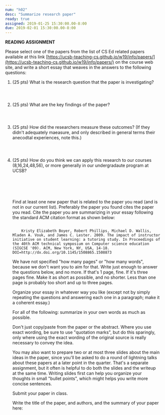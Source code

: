 ```yaml
---
num: "h02"
desc: "Summarize research paper"
ready: true 
assigned: 2019-01-25 15:30:00.00-8:00
due: 2019-02-01 15:30:00.00-8:00
---
```


<b>READING ASSIGNMENT</b>

Please select one of the papers from the list of CS Ed related papers available at this link [https://ucsb-teaching-cs.github.io/w19/info/papers/](https://ucsb-teaching-cs.github.io/w19/info/papers/) on the course web site,
and write a short essay that weaves in the answers to the following questions:  

<ol>

<li style="padding-bottom:4em;">(25 pts) What is the research question that the paper is investigating?  
 </li>

<li style="padding-bottom:4em;">(25 pts) What are the key findings of the paper?
</li>

<li style="padding-bottom:4em;">(25 pts) How did the researchers measure these outcomes? (If they didn't 
adequately maeasure, and only described in general terms their anecodtal experiences, note this.)
</li>

<li style="padding-bottom:5em;">(25 pts) How do you think we can apply this research to our courses (8,16,24,48,56),
  or more generally in our undergradaute program at UCSB?
</li>

Find at least one new paper that is related to the paper you read (and is not in our current list). Preferably the paper you found cites the paper you read. Cite the paper you are summarizing in your essay following the standard ACM citation format as shown below:

<p>

<code>
	Kristy Elizabeth Boyer, Robert Phillips, Michael D. Wallis, Mladen A. Vouk, and James C. Lester. 2009. The impact of instructor initiative on student learning: a tutoring study. In Proceedings of the 40th ACM technical symposium on Computer science education (SIGCSE '09). ACM, New York, NY, USA, 14-18. DOI=http://dx.doi.org/10.1145/1508865.1508873
</code>

</p>

We have not specified "how many pages" or "how many words", because we don't want you to 
aim for that.   Write just enough to answer the questions below, and no more.   If that's 1 page, fine.  If it's three pages fine.   Make it as short as possible, and no shorter.   Less than one page is probably too short and up to three pages. 

Organize your essay in whatever way you like (except not by simply repeating the questions and answering each one in a paragraph; make it a coherent essay.)

For all of the following: summarize in your own words as much as possible.

Don't just copy/paste from the paper or the abstract.  Where you use exact wording, be sure to use "quotation marks", but do this sparingly, only where using the exact wording of the original source is really necessary to convey the idea.

You may also want to prepare two or at most three slides about the main ideas in the paper, since you'll be
asked to do a round of lightning talks about these papers at a later point in the quarter.  That's a separate
assignment, but it often is helpful to do both the slides and the writeup at the same time.  Writing slides
first can help you organize your thoughts in small "bullet points", which might helps you write more concise sentences.

Submit your paper in class.


<div class="pagebreak">
</div>


Write the title of the paper, and authors, and the summary of your paper here:
</ol>
